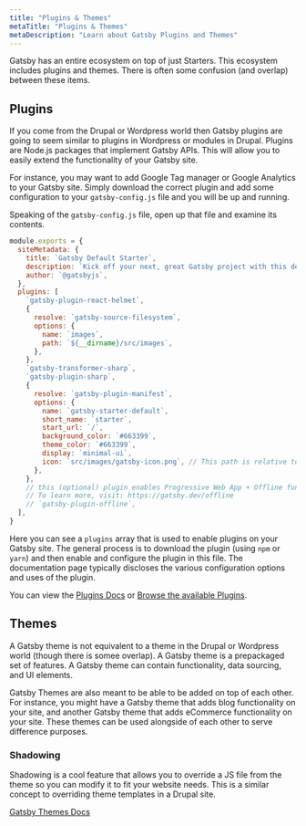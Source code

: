 ```yaml
---
title: "Plugins & Themes"
metaTitle: "Plugins & Themes"
metaDescription: "Learn about Gatsby Plugins and Themes"
---
```


Gatsby has an entire ecosystem on top of just Starters. This ecosystem includes
plugins and themes. There is often some confusion (and overlap) between these
items.

## Plugins

If you come from the Drupal or Wordpress world then Gatsby plugins are going to
seem similar to plugins in Wordpress or modules in Drupal. Plugins are Node.js
packages that implement Gatsby APIs. This will allow you to easily extend the
functionality of your Gatsby site.

For instance, you may want to add Google Tag manager or Google Analytics to your
Gatsby site. Simply download the correct plugin and add some configuration to your
`gatsby-config.js` file and you will be up and running.

Speaking of the `gatsby-config.js` file, open up that file and examine its
contents.

```javascript
module.exports = {
  siteMetadata: {
    title: `Gatsby Default Starter`,
    description: `Kick off your next, great Gatsby project with this default starter. This barebones starter ships with the main Gatsby configuration files you might need.`,
    author: `@gatsbyjs`,
  },
  plugins: [
    `gatsby-plugin-react-helmet`,
    {
      resolve: `gatsby-source-filesystem`,
      options: {
        name: `images`,
        path: `${__dirname}/src/images`,
      },
    },
    `gatsby-transformer-sharp`,
    `gatsby-plugin-sharp`,
    {
      resolve: `gatsby-plugin-manifest`,
      options: {
        name: `gatsby-starter-default`,
        short_name: `starter`,
        start_url: `/`,
        background_color: `#663399`,
        theme_color: `#663399`,
        display: `minimal-ui`,
        icon: `src/images/gatsby-icon.png`, // This path is relative to the root of the site.
      },
    },
    // this (optional) plugin enables Progressive Web App + Offline functionality
    // To learn more, visit: https://gatsby.dev/offline
    // `gatsby-plugin-offline`,
  ],
}
```

Here you can see a `plugins` array that is used to enable plugins on your Gatsby
site. The general process is to download the plugin (using `npm` or `yarn`) and
then enable and configure the plugin in this file. The documentation page
typically discloses the various configuration options and uses of the plugin.

You can view the [Plugins Docs](https://www.gatsbyjs.org/docs/plugins) or
[Browse the available Plugins](https://www.gatsbyjs.org/plugins/).

## Themes

A Gatsby theme is not equivalent to a theme in the Drupal or Wordpress world
(though there is somee overlap). A Gatsby theme is a prepackaged set of features.
A Gatsby theme can contain functionality, data sourcing, and UI elements.

Gatsby Themes are also meant to be able to be added on top of each other. For instance,
you might have a Gatsby theme that adds blog functionality on your site, and another
Gatsby theme that adds eCommerce functionality on your site. These themes can be used
alongside of each other to serve difference purposes.

### Shadowing

Shadowing is a cool feature that allows you to override a JS file from the theme
so you can modify it to fit your website needs. This is a similar concept to
overriding theme templates in a Drupal site.

[Gatsby Themes Docs](https://www.gatsbyjs.org/docs/themes/)
